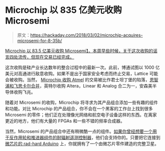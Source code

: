# Microchip 以 835 亿美元收购 Microsemi

> 原文：<https://hackaday.com/2018/03/02/microchip-acquires-microsemi-for-8-35b/>

[Microchip 以 83.5 亿美元收购 Microsemi】。本周早些时候，关于这次收购的谣言四处流传，但现在交易已经完成。](https://globenewswire.com/news-release/2018/03/01/1409430/0/en/Microchip-Technology-to-Acquire-Microsemi.html)

这次收购是硅产业长达数年的整合过程中的最新一次。此前，博通试图以 1000 亿美元对高通进行敌意收购。如果不是出于国家安全考虑而终止交易，Lattice 可能会被收购。当然， [Microchip 收购 Atmel](https://hackaday.com/2016/01/20/microchip-to-acquire-atmel-for-3-56-billion/) 的交易被比作君士坦丁堡的陷落，[恩智浦和飞思卡尔合并](https://hackaday.com/2015/03/02/nxp-freescale-merge/)，英特尔收购 Altera，Linear 和 Analog 合二为一，安森美半导体收购飞兆。

随着对 Microsemi 的收购，Microchip 将寻求为其产品组合添加一些有趣的组件和功能。对比 Microchip 的产品组合，你不会在一个黑客的工作台上找到很多 Microsemi 的零件；他们正在处理像光网络和航空电子设备这样的东西。在离家更近的地方，他们有大量的 FPGAs 和一些不错的频率合成器。

当然，Microsemi 的产品组合中还有稍微酷一点的组件。[如果你曾经想要一个用于反作用轮和推进器组件的耐辐射遥测控制器](https://www.microsemi.com/product-directory/space-system-managers/3575-telemetry-controller-ic)，他们会支持你的。只要把它连接到[微芯片的 rad-hard Arduino](https://hackaday.com/2015/10/23/atmel-introduces-rad-hard-microcontrollers/) 上，你就拥有了一个由微芯片零件建造的完整卫星。